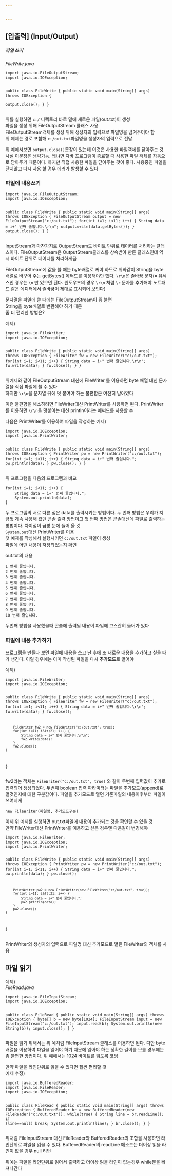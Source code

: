 ```yaml
---


---
```


<h2 id="입출력-inputoutput">[입출력] (Input/Output)</h2>
<h5 id="파일-쓰기">파일 쓰기</h5>
<p><em>FileWrite.java</em></p>
<pre><code>import java.io.FileOutputStream;
import java.io.IOException;

public class FileWrite {
    public static void main(String[] args) throws IOException {  
        output.close();
    }
}
</code></pre>
<p>위를 실행하면  <code>c:/</code>  디렉토리 바로 밑에 새로운 파일(out.txt)이 생성<br>
파일을 생성 위해 FileOutputStream 클래스 사용<br>
FileOutputStream객체를 생성 위해 생성자의 입력으로 파일명을 넘겨주어야 함<br>
위 예제는 경로 포함해  <code>c:/out.txt</code>파일명을 생성자의 입력으로 전달</p>
<p>위 예에서보면  <code>output.close()</code>문장이 있는데 이것은 사용한 파일객체를 닫아주는 것. 사실 이문장은 생략가능. 왜냐면 자바 프로그램이 종료할 때 사용한 파일 객체를 자동으로 닫아주기 때문이다. 하지만 직접 사용한 파일을 닫아주는 것이 좋다. 사용중인 파일을 닫지않고 다시 사용 할 경우 에러가 발생할 수 있다</p>
<h3 id="파일에-내용쓰기">파일에 내용쓰기</h3>
<pre><code>import java.io.FileOutputStream;
import java.io.IOException;

public class FileWrite {
    public static void main(String[] args) throws IOException {
        FileOutputStream output = new FileOutputStream("c:/out.txt");
        for(int i=1; i&lt;11; i++) {
            String data = i+" 번째 줄입니다.\r\n";
            output.write(data.getBytes());
        }
        output.close();
    }
}
</code></pre>
<p>InputStream과 마찬가지로 OutputStream도 바이트 단위로 데이터를 처리하는 클래스이다. FileOutputStream은 OutputStream클래스를 상속받아 만든 클래스인데 역시 바이트 단위로 데이터를 처리하게끔</p>
<p>FileOutputStream에 값을 쓸 때는 byte배열로 써야 하므로 위와같이 String을 byte배열로 바꾸어 주는 getBytes() 메써드를 이용해야만 했다.  <code>\r\n</code>은 줄바꿈 문자(※ 유닉스인 경우는  <code>\n</code>  만 있으면 된다. 윈도우즈의 경우  <code>\r\n</code>  처럼  <code>\r</code>  문자를 추가해야 노트패드 같은 에디터에서 줄바꿈이 제대로 표시되어 보인다)</p>
<p>문자열을 파일에 쓸 때에는 FileOutputStream이 좀 불편<br>
String을 byte배열로 변환해야 하기 때문<br>
좀 더 편리한 방법은?</p>
<p>예제)</p>
<pre><code>import java.io.FileWriter;
import java.io.IOException;

public class FileWrite {
    public static void main(String[] args) throws IOException {
        FileWriter fw = new FileWriter("c:/out.txt");
        for(int i=1; i&lt;11; i++) {
            String data = i+" 번째 줄입니다.\r\n";
            fw.write(data);
        }
        fw.close();
    }
}
</code></pre>
<p>위예제와 같이 FileOutputStream 대신에 FileWriter 를 이용하면 byte 배열 대신 문자열을 직접 파일에 쓸 수 있다<br>
하지만  <code>\r\n</code>을 문자열 뒤에 덧 붙여야 하는 불편함은 여전히 남아있다</p>
<p>이런 불편함을 해소하려면 FileWriter대신 PrintWriter를 사용하면 된다. PrintWriter를 이용하면  <code>\r\n</code>을 덧붙이는 대신 println이라는 메써드를 사용할 수</p>
<p>다음은 PrintWriter를 이용하여 파일을 작성하는 예제)</p>
<pre><code>import java.io.IOException;
import java.io.PrintWriter;

public class FileWrite {
    public static void main(String[] args) throws IOException {
        PrintWriter pw = new PrintWriter("c:/out.txt");
        for(int i=1; i&lt;11; i++) {
            String data = i+" 번째 줄입니다.";
            pw.println(data);
        }
        pw.close();
    }
}
</code></pre>
<p>위 프로그램을 다음의 프로그램과 비교</p>
<pre><code>for(int i=1; i&lt;11; i++) {
    String data = i+" 번째 줄입니다.";
    System.out.println(data);
}
</code></pre>
<p>두 프로그램의 서로 다른 점은 data를 출력시키는 방법이다. 두 번째 방법은 우리가 지금껏 계속 사용해 왔던 콘솔 출력 방법이고 첫 번째 방법은 콘솔대신에 파일로 출력하는 방법이다. 차이점이 금방 눈에 들어 올 것<br>
<code>System.out</code>대신 PrintWriter를 이용<br>
첫 예제를 작성해서 실행시키면  <code>c:/out.txt</code>  파일이 생성<br>
파일에 어떤 내용이 저장되었는지 확인</p>
<p>out.txt의 내용</p>
<pre><code>1 번째 줄입니다.
2 번째 줄입니다.
3 번째 줄입니다.
4 번째 줄입니다.
5 번째 줄입니다.
6 번째 줄입니다.
7 번째 줄입니다.
8 번째 줄입니다.
9 번째 줄입니다.
10 번째 줄입니다.
</code></pre>
<p>두번째 방법을 사용했을때 콘솔에 출력될 내용이 파일에 고스란히 들어가 있다</p>
<h3 id="파일에-내용-추가하기">파일에 내용 추가하기</h3>
<p>프로그램을 만들다 보면 파일에 내용을 쓰고 난 후에 또 새로운 내용을 추가하고 싶을 때가 생긴다. 이럴 경우에는 이미 작성된 파일을 다시  <strong>추가모드</strong>로 열어야</p>
<p>예제)</p>
<pre><code>import java.io.FileWriter;
import java.io.IOException;

public class FileWrite {
    public static void main(String[] args) throws IOException {
        FileWriter fw = new FileWriter("c:/out.txt");
        for(int i=1; i&lt;11; i++) {
            String data = i+" 번째 줄입니다.\r\n";
            fw.write(data);
        }
        fw.close();

        FileWriter fw2 = new FileWriter("c:/out.txt", true);
        for(int i=11; i&lt;21; i++) {
            String data = i+" 번째 줄입니다.\r\n";
            fw2.write(data);
        }
        fw2.close();
    }
}
</code></pre>
<p>fw2라는 객체는  <code>FileWriter("c:/out.txt", true)</code>  와 같이 두번째 입력값이 추가로 입력되어 생성되었다. 두번째 boolean 입력 파라미터는 파일을 추가모드(append)로 열것인지에 대한 구분값이다. 파일을 추가모드로 열면 기존파일의 내용이후부터 파일이 쓰여지게</p>
<pre><code>new FileWriter(파일명, 추가모드구분)
</code></pre>
<p>이제 위 예제를 실행하면 out.txt파일에 내용이 추가되는 것을 확인할 수 있을 것<br>
만약 FileWriter대신 PrintWriter를 이용하고 싶은 경우엔 다음같이 변경해야</p>
<pre><code>import java.io.FileWriter;
import java.io.IOException;
import java.io.PrintWriter;

public class FileWrite {
    public static void main(String[] args) throws IOException {
        PrintWriter pw = new PrintWriter("c:/out.txt");
        for(int i=1; i&lt;11; i++) {
            String data = i+" 번째 줄입니다.";
            pw.println(data);
        }
        pw.close();


        PrintWriter pw2 = new PrintWriter(new FileWriter("c:/out.txt", true));
        for(int i=11; i&lt;21; i++) {
            String data = i+" 번째 줄입니다.";
            pw2.println(data);
        }
        pw2.close();
    }
}
</code></pre>
<p>PrintWriter의 생성자의 입력으로 파일명 대신 추가모드로 열린 FileWriter의 객체를 사용</p>
<h2 id="파일-읽기">파일 읽기</h2>
<p>예제)<br>
<em>FileRead.java</em></p>
<pre><code>import java.io.FileInputStream;
import java.io.IOException;

public class FileRead {
    public static void main(String[] args) throws IOException {
        byte[] b = new byte[1024];
        FileInputStream input = new FileInputStream("c:/out.txt");
        input.read(b);
        System.out.println(new String(b));
        input.close();
    }
}
</code></pre>
<p>파일을 읽기 위해서는 위 예처럼 FileInputStream 클래스를 이용하면 된다. 다만 byte 배열을 이용하여 파일을 읽어야 하기 때문에 읽어야 하는 정확한 길이를 모를 경우에는 좀 불편한 방법이다. 위 예에서는 1024 바이트를 읽도록 코딩</p>
<p>만약 파일을 라인단위로 읽을 수 있다면 훨씬 편리할 것<br>
예제 수정)</p>
<pre><code>import java.io.BufferedReader;
import java.io.FileReader;
import java.io.IOException;

public class FileRead {
    public static void main(String[] args) throws IOException {
        BufferedReader br = new BufferedReader(new FileReader("c:/out.txt"));
        while(true) {
            String line = br.readLine();
            if (line==null) break;
            System.out.println(line);
        }
        br.close();
    }
}
</code></pre>
<p>위처럼 FileInputStream 대신 FileReader와 BufferedReader의 조합을 사용하면 라인단위로 파일을 읽을 수 있다. BufferedReader의 readLine 메소드는 더이상 읽을 라인이 없을 경우 null 리턴</p>
<p>위예는 파일을 라인단위로 읽어서 출력하고 더이상 읽을 라인이 없는경우 while문을 빠져나간다</p>

